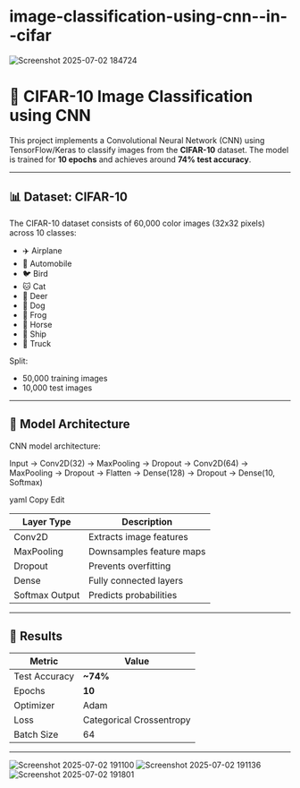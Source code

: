 # image-classification-using-cnn--in--cifar
![Screenshot 2025-07-02 184724](https://github.com/user-attachments/assets/53f43244-2e34-40d0-84db-d6c923c96ac3)
# 🧠 CIFAR-10 Image Classification using CNN

This project implements a Convolutional Neural Network (CNN) using TensorFlow/Keras to classify images from the **CIFAR-10** dataset. The model is trained for **10 epochs** and achieves around **74% test accuracy**.

---

## 📊 Dataset: CIFAR-10

The CIFAR-10 dataset consists of 60,000 color images (32x32 pixels) across 10 classes:

- ✈️ Airplane
- 🚗 Automobile
- 🐦 Bird
- 🐱 Cat
- 🦌 Deer
- 🐶 Dog
- 🐸 Frog
- 🐴 Horse
- 🚢 Ship
- 🚚 Truck

Split:
- 50,000 training images
- 10,000 test images

---

## 🧠 Model Architecture

CNN model architecture:

Input → Conv2D(32) → MaxPooling → Dropout
→ Conv2D(64) → MaxPooling → Dropout
→ Flatten → Dense(128) → Dropout → Dense(10, Softmax)

yaml
Copy
Edit

| Layer Type     | Description                  |
|----------------|------------------------------|
| Conv2D         | Extracts image features      |
| MaxPooling     | Downsamples feature maps     |
| Dropout        | Prevents overfitting         |
| Dense          | Fully connected layers       |
| Softmax Output | Predicts probabilities       |

---

## 🧪 Results

| Metric        | Value         |
|---------------|---------------|
| Test Accuracy | **~74%**      |
| Epochs        | **10**        |
| Optimizer     | Adam          |
| Loss          | Categorical Crossentropy |
| Batch Size    | 64            |

---

![Screenshot 2025-07-02 191100](https://github.com/user-attachments/assets/b0e4fc11-44a1-48a2-9397-31c580081337)
![Screenshot 2025-07-02 191136](https://github.com/user-attachments/assets/96289a43-7227-4b49-98be-0dc7846207ce)
![Screenshot 2025-07-02 191801](https://github.com/user-attachments/assets/a98d32c6-3499-47f7-b419-a7c11f9f20b9)
